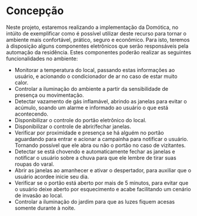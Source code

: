 # Concepção

Neste projeto, estaremos realizando a implementação da Domótica, no intúito de exemplificar como é possível utilizar deste recurso para tornar o ambiente mais confortável, prático, seguro e econômico. Para isto, teremos à disposição alguns componentes eletrônicos que serão responsáveis pela automação da residência. Estes componentes poderão realizar as seguintes funcionalidades no ambiente:

- Monitorar a temperatura do local, passando estas informações ao usuário, e acionando o condicionador de ar no caso de estar muito calor.
- Controlar a iluminação do ambiente a partir da sensibilidade de presença ou movimentação.
- Detectar vazamento de gás inflamável, abrindo as janelas para evitar o acúmulo, soando um alarme e informado ao usuário o que está acontecendo.
- Disponibilizar o controle do portão eletrônico do local.
- Disponibilizar o controle de abrir/fechar janelas.
- Verificar por proximidade e presença se há alguém no portão aguardando para entrar e acionar a campainha para notificar o usuário. Tornando possível que ele abra ou não o portão no caso de vizitantes.
- Detectar se está chovendo e automaticamente fechar as janelas e notificar o usuário sobre a chuva para que ele lembre de tirar suas roupas do varal.
- Abrir as janelas ao amanhecer e ativar o despertador, para auxiliar que o usuário acordee inicie seu dia.
- Verificar se o portão está aberto por mais de 5 minutos, para evitar que o usuário deixe aberto por esquecimento e acabe facilitando um cenário de invasão ao local.
- Controlar a iluminação do jardim para que as luzes fiquem acesas somente durante à noite.
